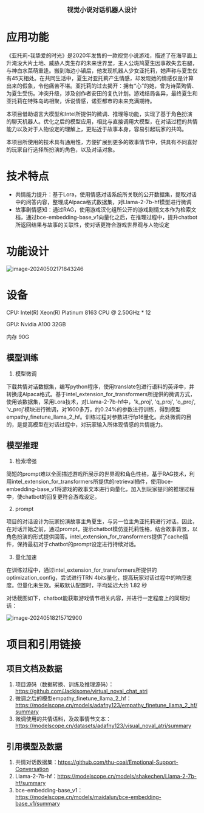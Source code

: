 <center><big><b>视觉小说对话机器人设计</b></big></center>

# 应用功能

《亚托莉-我挚爱的时光》是2020年发售的一款视觉小说游戏，描述了在海平面上升淹没大片土地、威胁人类生存的未来世界里，主人公斑鸠夏生因事故失去右腿，与神白水菜萌重逢。搬到海边小镇后，他发现机器人少女亚托莉，她声称与夏生仅有45天相处。在共同生活中，夏生对亚托莉产生情感，却发现她的情感仅是计算出来的假象，令他痛苦不堪。亚托莉的过去揭开：拥有“心”的她，曾为诗菜殉情、为夏生受伤。冲突升级，涉及创作者安田的复仇计划。游戏结局各异，最终夏生和亚托莉在特殊岛屿相聚，诉说情感，诺亚都市的未来充满期待。

本项目借助语言大模型和Intel所提供的微调、推理等功能，实现了基于角色扮演的聊天机器人。优化之后的模型应用，相比与直接调用大模型，在对话过程的共情能力以及对于人物设定的理解上，更贴近于故事本身，容易引起玩家的共鸣。

本项目所使用的技术具有通用性，方便扩展到更多的故事情节中，供具有不同喜好的玩家自行选择所扮演的角色，以及对话对象。

# 技术特点

+ 共情能力提升：基于Lora，使用情感对话系统所关联的公开数据集，提取对话中的问答内容，整理成Alpaca格式数据集，对Llama-2-7b-hf模型进行微调
+ 故事剧情感知：通过RAG，使用游戏汉化组所公开的游戏剧情文本作为检索文档，通过bce-embedding-base_v1向量化之后，在推理过程中，提升chatbot所返回结果与故事的关联性，使对话更符合游戏世界观与人物设定

# 功能设计

![image-20240502171843246](C:\Users\happy\AppData\Roaming\Typora\typora-user-images\image-20240502171843246.png)

# 设备

CPU: Intel(R) Xeon(R) Platinum 8163 CPU @ 2.50GHz * 12

GPU: Nvidia A100 32GB

内存 90G

## 模型训练

1. 模型微调

下载共情对话数据集，编写python程序，使用translate包进行语料的英译中，并转换成Alpaca格式。基于intel_extension_for_transformers所提供的微调方式，使用该数据集，采用Lora技术，对Llama-2-7b-hf中，'k_proj', 'q_proj', 'o_proj', 'v_proj'模块进行微调，对1600多万，约0.24%的参数进行训练，得到模型empathy_finetune_llama_2_hf。训练过程对参数进行fp16量化。此处微调的目的，是提高模型在对话过程中，对玩家输入所体现情感的共情能力。

## 模型推理

1. 检索增强

简短的prompt难以全面描述游戏所展示的世界观和角色性格，基于RAG技术，利用intel_extension_for_transformers所提供的retrieval插件，使用bce-embedding-base_v1将游戏的故事文本进行向量化，加入到玩家提问的推理过程中，使chatbot的回复更符合游戏设定。

2. prompt

项目的对话设计为玩家扮演故事主角夏生，与另一位主角亚托莉进行对话。因此，在对话开始之前，通过prompt，提示chatbot模仿亚托莉性格，结合故事背景，以角色扮演的形式提供回答。intel_extension_for_transformers提供了cache插件，保持最初对于chatbot的prompt设定进行持续对话。

3. 量化加速

在训练过程中，通过intel_extension_for_transformers所提供的optimization_config，尝试进行TRN 4bits量化，提高玩家对话过程中的响应速度。但量化未生效。采取默认配置时，平均延迟大约 1.82 秒

对话截图如下，chatbot能获取游戏情节相关内容，并进行一定程度上的同理对话：

![image-20240518215712900](C:\Users\happy\AppData\Roaming\Typora\typora-user-images\image-20240518215712900.png)

# 项目和引用链接

## 项目文档及数据

1. 项目源码（数据转换、训练及推理源码）：https://github.com/Jackisome/virtual_noval_chat_atri
2. 微调之后的模型empathy_finetune_llama_2_hf：https://modelscope.cn/models/adafny123/empathy_finetune_llama_2_hf/summary
3. 微调使用的共情语料，及故事情节文本：https://modelscope.cn/datasets/adafny123/visual_noval_atri/summary

## 引用模型及数据

1. 共情对话数据集：https://github.com/thu-coai/Emotional-Support-Conversation
2. Llama-2-7b-hf：https://modelscope.cn/models/shakechen/Llama-2-7b-hf/summary
3. bce-embedding-base_v1：https://modelscope.cn/models/maidalun/bce-embedding-base_v1/summary
